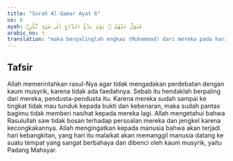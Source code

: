 ```yaml
---
title: "Surah Al-Qamar Ayat 6"
no: 6
ayah: فَتَوَلَّ عَنْهُمْ ۘ يَوْمَ يَدْعُ الدَّاعِ اِلٰى شَيْءٍ نُّكُرٍۙ  
arabic_no: ٦
translation: "maka berpalinglah engkau (Muhammad) dari mereka pada hari (ketika) penyeru (malaikat) mengajak (mereka) kepada sesuatu yang tidak menyenangkan (hari pembalasan), "
---
```


## Tafsir

Allah memerintahkan rasul-Nya agar tidak mengadakan perdebatan dengan kaum musyrik, karena tidak ada faedahnya. Sebab itu hendaklah berpaling dari mereka, pendusta-pendusta itu. Karena mereka sudah sampai ke tingkat tidak mau tunduk kepada bukti dan kebenaran, maka sudah pantas bagimu tidak memberi nasihat kepada mereka lagi. Allah mengetahui bahwa Rasulullah saw tidak bosan terhadap persoalan mereka dan jengkel karena kecongkakannya. Allah mengingatkan kepada manusia bahwa akan terjadi hari kebangkitan, yang hari itu malaikat akan memanggil manusia datang ke suatu tempat yang sangat berbahaya dan dibenci oleh kaum musyrik, yaitu Padang Mahsyar.